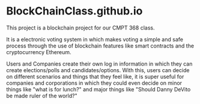 # BlockChainClass.github.io

This project is a blockchain project for our CMPT 368 class.

It is a electronic voting system in which makes voting a simple and safe process through the use of blockchain features like smart contracts and the cryptocurrency Ethereum.

Users and Companies create their own log in information in which they can create elections/polls and candidates/options. With this, users can decide on different scenarios and things that they feel like, it is super useful for companies and corporations in which they could even decide on minor things like "what is for lunch?" and major things like "Should Danny DeVito be made ruler of the world?"
